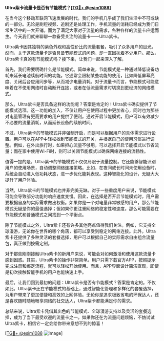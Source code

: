 **Ultra紫卡流量卡是否有节能模式？[[TG💪+ @esim1088](https://t.me/s/esim1088)]**

在当今这个移动互联网飞速发展的时代，我们的手机几乎成了我们生活中不可或缺的一部分。无论是刷短视频、追剧还是处理工作，手机流量的消耗已经成为我们日常生活中的一大开销。而为了满足大家对于流量的需求，各种各样的流量卡应运而生。今天我们就来聊聊一款备受关注的流量卡——Ultra紫卡。

Ultra紫卡因其独特的紫色外观和高性价比的流量套餐，吸引了众多用户的目光。然而，关于这款流量卡是否具备节能模式的问题，却一直困扰着不少用户。那么，Ultra紫卡真的有节能模式吗？接下来，让我们一起来深入了解。

首先，我们需要明确什么是节能模式。简单来说，节能模式是一种通过降低设备功耗来延长电池续航时间的功能。它通常会限制某些功能的使用，比如降低屏幕亮度、关闭后台应用同步等，从而减少电量消耗。对于流量卡而言，节能模式可能意味着在不使用网络时自动断开连接，或者在低流量需求时切换到更经济的网络模式。

那么，Ultra紫卡是否具备这样的功能呢？答案是肯定的！Ultra紫卡确实提供了节能模式选项。这一功能的加入，不仅让用户在使用过程中更加省心，同时也为那些对电量管理有更高要求的用户提供了便利。通过开启节能模式，用户可以有效减少不必要的流量消耗，从而延长设备的续航时间。

不过，Ultra紫卡的节能模式并非强制开启，而是可以根据用户的具体需求进行设置。用户可以在APP中轻松找到节能模式的开关，并根据自己的使用习惯进行调整。例如，在外出旅行时，如果担心流量不够用，可以选择开启节能模式以节省流量；而在家中使用Wi-Fi时，则可以关闭节能模式以确保网络连接的流畅性。

值得一提的是，Ultra紫卡的节能模式不仅仅局限于流量控制。它还能够智能识别用户的使用场景，自动调整网络连接策略。比如，在夜间或长时间未使用设备时，系统会自动进入低功耗状态，进一步优化能耗表现。这种智能化的设计，无疑大大提升了用户体验。

当然，Ultra紫卡的节能模式也并非完美无缺。对于一些重度用户来说，节能模式可能会导致部分功能的响应速度变慢。因此，在选择是否开启节能模式时，用户需要根据自身的实际需求做出权衡。如果你是一个对电量非常敏感的用户，那么节能模式无疑是你的最佳选择；但如果你更注重网络的稳定性和速度，那么可能需要在节能模式和普通模式之间找到一个平衡点。

除了节能模式之外，Ultra紫卡还有许多其他亮点值得我们关注。例如，它支持全球漫游，无论你在世界的哪个角落，都可以享受到稳定的网络连接。此外，Ultra紫卡还提供了多种灵活的套餐选择，用户可以根据自己的实际需求自由组合流量包，真正做到按需定制。

对于那些刚刚接触Ultra紫卡的新用户来说，可能会对如何激活和使用这款流量卡感到困惑。其实，Ultra紫卡的操作非常简单。用户只需下载官方APP，按照提示完成注册和绑定流程，就可以轻松开始使用。而且，APP界面设计简洁直观，即使是初次接触智能手机的用户也能快速上手。

最后，让我们回到最初的问题：Ultra紫卡是否有节能模式？答案是肯定的。不仅如此，Ultra紫卡还在节能模式的基础上，通过智能化管理和多样化的套餐选择，为用户带来了更加便捷和高效的上网体验。无论你是追求极致省电的环保达人，还是喜欢随时随地畅享网络的社交达人，Ultra紫卡都能满足你的需求。

总结来说，Ultra紫卡凭借其出色的节能模式、全球漫游支持以及灵活的套餐选择，成为了当下最受欢迎的流量卡之一。如果你还在为流量问题烦恼，不妨试试Ultra紫卡，相信它一定会给你带来意想不到的惊喜！

[[TG💪+ @esim1088](https://t.me/s/esim1088) ![Image](https://i.postimg.cc/4NQfJmqS/Snipaste-2025-05-13-00-14-12.png)]